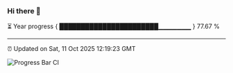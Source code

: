 ### Hi there 👋

⏳ Year progress { ███████████████████████▁▁▁▁▁▁▁ } 77.67 %

---

⏰ Updated on Sat, 11 Oct 2025 12:19:23 GMT

![Progress Bar CI](https://github.com/Shyam-Makwana/GitHub-Actions-Demo/workflows/Progress%20Bar%20CI/badge.svg)
